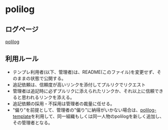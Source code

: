 # polilog

## ログページ
[polilog](polilog.md)

## 利用ルール
- テンプレ利用者(以下、管理者)は、README(このファイル)を変更せず、そのままの状態で公開する。
- 追記依頼は、信頼度が高いリンクを添付してプルリクでリクエスト
- 管理者は追記時に必ずプルリクに添えられたリンクか、それ以上に信頼できると思われるリンクを添える。
- 追記依頼の採用・不採用は管理者の裁量に任せる。
- "偏り"を前提として、管理者の"偏り"に納得がいかない場合は、[polilog-template](https://github.com/mdmfr/polilog-template)を利用して、同一組織もしくは同一人物のpolilogを新しく追加し、その管理者となる。
